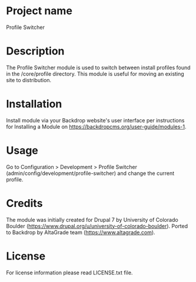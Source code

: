 # Project name

Profile Switcher

# Description

The Profile Switcher module is used to switch between install profiles found in the /core/profile directory. 
This module is useful for moving an existing site to distribution.

# Installation

Install module via your Backdrop website's user interface per instructions for Installing a Module on https://backdropcms.org/user-guide/modules-1.

# Usage 

Go to Configuration > Development > Profile Switcher (admin/config/development/profile-switcher) and change the current profile.

# Credits

The module was initially created for Drupal 7 by University of Colorado Boulder (https://www.drupal.org/u/university-of-colorado-boulder).
Ported to Backdrop by AltaGrade team (https://www.altagrade.com).

# License

For license information please read LICENSE.txt file.
